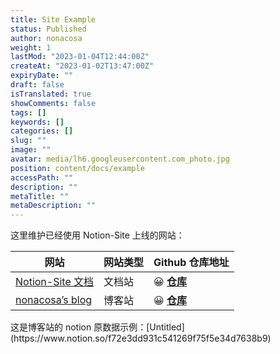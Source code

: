 ```yaml
---
title: Site Example
status: Published
author: nonacosa
weight: 1
lastMod: "2023-01-04T12:44:00Z"
createAt: "2023-01-02T13:47:00Z"
expiryDate: ""
draft: false
isTranslated: true
showComments: false
tags: []
keywords: []
categories: []
slug: ""
image: ""
avatar: media/lh6.googleusercontent.com_photo.jpg
position: content/docs/example
accessPath: ""
description: ""
metaTitle: ""
metaDescription: ""
---
```

这里维护已经使用 Notion-Site 上线的网站：




| 网站 | 网站类型 | Github 仓库地址 |
| --- | --- | --- |
| [Notion-Site 文档](https://ns-doc.env.wtf/) | 文档站 | 😀 **[仓库](https://github.com/pkwenda/notion-site-doc/)**  |
| [nonacosa’s blog](https://blog.env.wtf/) | 博客站 | 😀 **[仓库](https://github.com/pkwenda/notion-site-blog)**  |
<!--more-->这是博客站的 notion 原数据示例：[Untitled](https://www.notion.so/f72e3dd931c541269f75f5e34d7638b9)

<!--more-->

